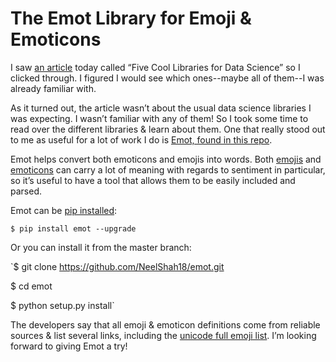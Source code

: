 # The Emot Library for Emoji & Emoticons

I saw [an article](https://www.kdnuggets.com/2020/04/five-cool-python-libraries-data-science.html) today called “Five Cool Libraries for Data Science” so I clicked through. I figured I would see which ones--maybe all of them--I was already familiar with.

As it turned out, the article wasn’t about the usual data science libraries I was expecting. I wasn’t familiar with any of them! So I took some time to read over the different libraries & learn about them. One that really stood out to me as useful for a lot of work I do is [Emot, found in this repo](https://github.com/NeelShah18/emot).

Emot helps convert both emoticons and emojis into words. Both [emojis](https://www.webfx.com/tools/emoji-cheat-sheet/) and [emoticons](https://en.wikipedia.org/wiki/List_of_emoticons) can carry a lot of meaning with regards to sentiment in particular, so it’s useful to have a tool that allows them to be easily included and parsed. 

Emot can be [pip installed](https://pip.pypa.io/en/stable/reference/pip_install/):

`$ pip install emot --upgrade`

Or you can install it from the master branch:

`$ git clone https://github.com/NeelShah18/emot.git

$ cd emot

$ python setup.py install`

The developers say that all emoji & emoticon definitions come from reliable sources & list several links, including the [unicode full emoji list](http://www.unicode.org/emoji/charts/full-emoji-list.html). I’m looking forward to giving Emot a try!


